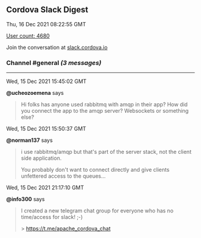 ## Cordova Slack Digest
Thu, 16 Dec 2021 08:22:55 GMT

[User count: 4680](https://cordova.slack.com/)


Join the conversation at [slack.cordova.io](http://slack.cordova.io/)

### __Channel #general__ _(3 messages)_
---

Wed, 15 Dec 2021 15:45:02 GMT

__@ucheozoemena__ says 
> Hi folks has anyone used rabbitmq with amqp in their app? How did you connect the app to the amqp server? Websockets or something else?
> 

Wed, 15 Dec 2021 15:50:37 GMT

__@norman137__ says 
> i use rabbitmq/amqp but that's part of the server stack, not the client side application.
> 
> You probably don't want to connect directly and give clients unfettered access to the queues...
> 

Wed, 15 Dec 2021 21:17:10 GMT

__@info300__ says 
> I created a new telegram chat group for everyone who has no time/access for slack! ;-)
> 
> &gt;  <https://t.me/apache_cordova_chat>
> 
